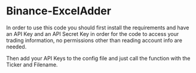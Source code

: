 ﻿# Binance-ExcelAdder
In order to use this code you should first install the requirements and have an API Key and an API Secret Key in order for the code to access your trading information, no permissions other than reading account info are needed.

Then add your API Keys to the config file and just call the function with the Ticker and Filename.
